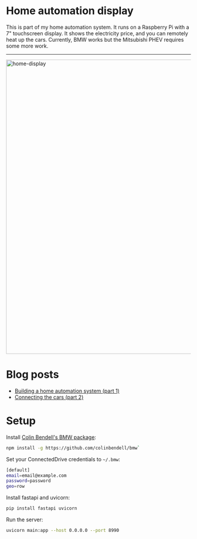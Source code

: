 # Home automation display

This is part of my home automation system. It runs on a Raspberry Pi with a 7" touchscreen display. It shows the electricity price, and you can remotely heat up the cars. Currently, BMW works but the Mitsubishi PHEV requires some more work.

---

<img width="800" alt="home-display" src="https://github.com/user-attachments/assets/bc56c119-a16d-49f6-8c69-045abc7a53a1">


# Blog posts

- [Building a home automation system (part 1)](https://kimsalmi.com/posts/2024/home-automation/)
- [Connecting the cars (part 2)](https://kimsalmi.com/posts/2024/home-automation-2/)  

# Setup

Install [Colin Bendell's BMW package](https://github.com/colinbendell/bmw):

```bash
npm install -g https://github.com/colinbendell/bmw`
```

Set your ConnectedDrive credentials to `~/.bmw`:
```bash
[default]
email=email@example.com
password=password
geo=row
```

Install fastapi and uvicorn:

```bash
pip install fastapi uvicorn
```

Run the server:

```bash
uvicorn main:app --host 0.0.0.0 --port 8990
```

